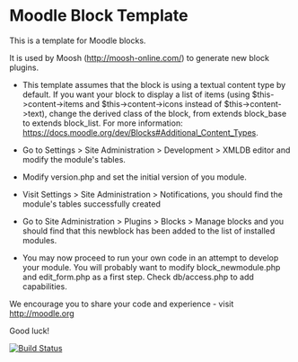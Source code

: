 Moodle Block Template
=====================

This is a template for Moodle blocks.

It is used by Moosh (http://moosh-online.com/) to generate new block plugins.

* This template assumes that the block is using a textual content type by default. If you want your block to display a list of items (using $this->content->items and $this->content->icons instead of $this->content->text), change the derived class of the block, from extends block_base to extends block_list. For more information: https://docs.moodle.org/dev/Blocks#Additional_Content_Types.

* Go to Settings > Site Administration > Development > XMLDB editor and modify the module's tables.

* Modify version.php and set the initial version of you module.

* Visit Settings > Site Administration > Notifications, you should find
the module's tables successfully created

* Go to Site Administration > Plugins > Blocks > Manage blocks
and you should find that this newblock has been added to the list of
installed modules.

* You may now proceed to run your own code in an attempt to develop
your module. You will probably want to modify block_newmodule.php
and edit_form.php as a first step. Check db/access.php to add
capabilities.

We encourage you to share your code and experience - visit http://moodle.org

Good luck!

[![Build Status](https://travis-ci.org/danielneis/moodle-block_newblock.svg?branch=master)](https://travis-ci.org/danielneis/moodle-block_newblock)
